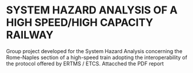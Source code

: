 # SYSTEM HAZARD ANALYSIS OF A HIGH SPEED/HIGH CAPACITY RAILWAY

Group project developed for the System Hazard Analysis concerning the Rome-Naples section of a high-speed train adopting the interoperability of the protocol offered by ERTMS / ETCS.
Attacched the PDF report
